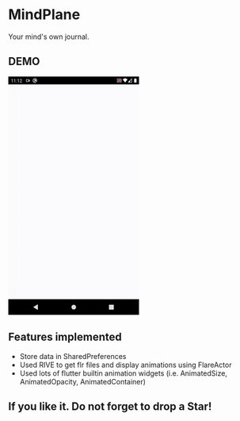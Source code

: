 # MindPlane

Your mind's own journal.

## DEMO

![DEMO](/demo.gif)


## Features implemented

 - Store data in SharedPreferences
 - Used RIVE to get flr files and display animations using FlareActor
 - Used lots of flutter builtin animation widgets (i.e. AnimatedSize, AnimatedOpacity, AnimatedContainer)
 
## If you like it. Do not forget to drop a Star!
